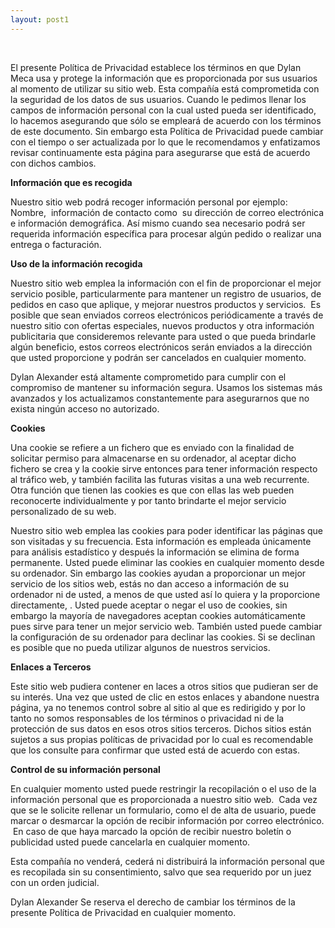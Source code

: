 ```yaml
---
layout: post1
---
```


<p>&nbsp;</p><p>El presente Política de Privacidad establece los términos en que Dylan Meca usa y protege la información que es proporcionada por sus usuarios al momento de utilizar su sitio web. Esta compañía está comprometida con la seguridad de los datos de sus usuarios. Cuando le pedimos llenar los campos de información personal con la cual usted pueda ser identificado, lo hacemos asegurando que sólo se empleará de acuerdo con los términos de este documento. Sin embargo esta Política de Privacidad puede cambiar con el tiempo o ser actualizada por lo que le recomendamos y enfatizamos revisar continuamente esta página para asegurarse que está de acuerdo con dichos cambios.</p><p><strong>Información que es recogida</strong></p><p>Nuestro sitio web podrá recoger información personal por ejemplo: Nombre,&nbsp; información de contacto como&nbsp; su dirección de correo electrónica e información demográfica. Así mismo cuando sea necesario podrá ser requerida información específica para procesar algún pedido o realizar una entrega o facturación.</p><p><strong>Uso de la información recogida</strong></p><p>Nuestro sitio web emplea la información con el fin de proporcionar el mejor servicio posible, particularmente para mantener un registro de usuarios, de pedidos en caso que aplique, y mejorar nuestros productos y servicios. &nbsp;Es posible que sean enviados correos electrónicos periódicamente a través de nuestro sitio con ofertas especiales, nuevos productos y otra información publicitaria que consideremos relevante para usted o que pueda brindarle algún beneficio, estos correos electrónicos serán enviados a la dirección que usted proporcione y podrán ser cancelados en cualquier momento.</p><p>Dylan Alexander está altamente comprometido para cumplir con el compromiso de mantener su información segura. Usamos los sistemas más avanzados y los actualizamos constantemente para asegurarnos que no exista ningún acceso no autorizado.</p><p><strong>Cookies</strong></p><p>Una cookie se refiere a un fichero que es enviado con la finalidad de solicitar permiso para almacenarse en su ordenador, al aceptar dicho fichero se crea y la cookie sirve entonces para tener información respecto al tráfico web, y también facilita las futuras visitas a una web recurrente. Otra función que tienen las cookies es que con ellas las web pueden reconocerte individualmente y por tanto brindarte el mejor servicio personalizado de su web.</p><p>Nuestro sitio web emplea las cookies para poder identificar las páginas que son visitadas y su frecuencia. Esta información es empleada únicamente para análisis estadístico y después la información se elimina de forma permanente. Usted puede eliminar las cookies en cualquier momento desde su ordenador. Sin embargo las cookies ayudan a proporcionar un mejor servicio de los sitios web, estás no dan acceso a información de su ordenador ni de usted, a menos de que usted así lo quiera y la proporcione directamente, <a href="" target="_blank"></a>. Usted puede aceptar o negar el uso de cookies, sin embargo la mayoría de navegadores aceptan cookies automáticamente pues sirve para tener un mejor servicio web. También usted puede cambiar la configuración de su ordenador para declinar las cookies. Si se declinan es posible que no pueda utilizar algunos de nuestros servicios.</p><p><strong>Enlaces a Terceros</strong></p><p>Este sitio web pudiera contener en laces a otros sitios que pudieran ser de su interés. Una vez que usted de clic en estos enlaces y abandone nuestra página, ya no tenemos control sobre al sitio al que es redirigido y por lo tanto no somos responsables de los términos o privacidad ni de la protección de sus datos en esos otros sitios terceros. Dichos sitios están sujetos a sus propias políticas de privacidad por lo cual es recomendable que los consulte para confirmar que usted está de acuerdo con estas.</p><p><strong>Control de su información personal</strong></p><p>En cualquier momento usted puede restringir la recopilación o el uso de la información personal que es proporcionada a nuestro sitio web.&nbsp; Cada vez que se le solicite rellenar un formulario, como el de alta de usuario, puede marcar o desmarcar la opción de recibir información por correo electrónico. &nbsp;En caso de que haya marcado la opción de recibir nuestro boletín o publicidad usted puede cancelarla en cualquier momento.</p><p>Esta compañía no venderá, cederá ni distribuirá la información personal que es recopilada sin su consentimiento, salvo que sea requerido por un juez con un orden judicial.</p><p>Dylan Alexander Se reserva el derecho de cambiar los términos de la presente Política de Privacidad en cualquier momento.
